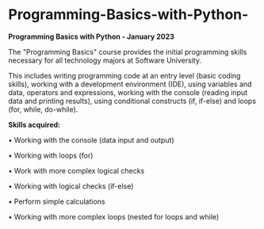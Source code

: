 # Programming-Basics-with-Python-

**Programming Basics with Python - January 2023**

The "Programming Basics" course provides the initial programming skills necessary for all technology majors at Software University. 

This includes writing programming code at an entry level (basic coding skills), working with a development environment (IDE), 
using variables and data, operators and expressions, working with the console (reading input data and printing results),
using conditional constructs (if, if-else) and loops (for, while, do-while).

**Skills acquired:**

•	Working with the console (data input and output)

•	Working with loops (for)

•	Work with more complex logical checks

•	Working with logical checks (if-else)

•	Perform simple calculations

•	Working with more complex loops (nested for loops and while)
